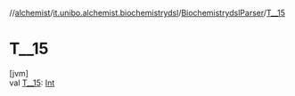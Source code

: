 //[alchemist](../../../index.md)/[it.unibo.alchemist.biochemistrydsl](../index.md)/[BiochemistrydslParser](index.md)/[T__15](-t__15.md)

# T__15

[jvm]\
val [T__15](-t__15.md): [Int](https://kotlinlang.org/api/latest/jvm/stdlib/kotlin/-int/index.html)
